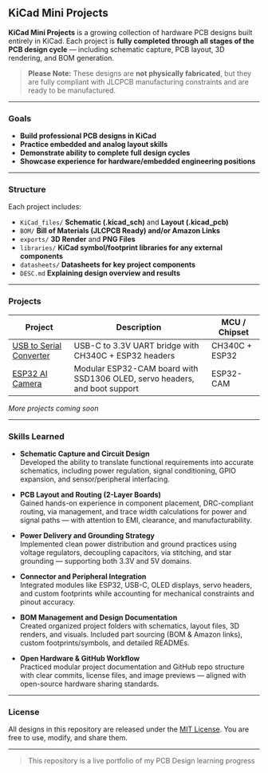 ## KiCad Mini Projects

**KiCad Mini Projects** is a growing collection of hardware PCB designs built entirely in KiCad. Each project is **fully completed through all stages of the PCB design cycle** — including schematic capture, PCB layout, 3D rendering, and BOM generation.

> **Please Note:** These designs are **not physically fabricated**, but they are fully compliant with JLCPCB manufacturing constraints and are ready to be manufactured.

---

### Goals

- **Build professional PCB designs in KiCad**
- **Practice embedded and analog layout skills**
- **Demonstrate ability to complete full design cycles**
- **Showcase experience for hardware/embedded engineering positions**

---

### Structure

Each project includes:
- `KiCad_files/` **Schematic (.kicad_sch)** and **Layout (.kicad_pcb)**
- `BOM/` **Bill of Materials (JLCPCB Ready) and/or Amazon Links**
- `exports/` **3D Render** and **PNG Files**
- `libraries/` **KiCad symbol/footprint libraries for any external components**
- `datasheets/` **Datasheets for key project components**
- `DESC.md` **Explaining design overview and results**

---

### Projects

| Project | Description | MCU / Chipset |
|---------|-------------|----------------|
| [USB to Serial Converter](./USB_to_Serial_Converter) | USB-C to 3.3V UART bridge with CH340C + ESP32 headers | CH340C + ESP32 |
| [ESP32 AI Camera](./ESP32_AI_CAM) | Modular ESP32-CAM board with SSD1306 OLED, servo headers, and boot support | ESP32-CAM |

*More projects coming soon*

---

### Skills Learned

- **Schematic Capture and Circuit Design**  
  Developed the ability to translate functional requirements into accurate schematics, including power regulation, signal conditioning, GPIO expansion, and sensor/peripheral interfacing.

- **PCB Layout and Routing (2-Layer Boards)**  
  Gained hands-on experience in component placement, DRC-compliant routing, via management, and trace width calculations for power and signal paths — with attention to EMI, clearance, and manufacturability.

- **Power Delivery and Grounding Strategy**  
  Implemented clean power distribution and ground practices using voltage regulators, decoupling capacitors, via stitching, and star grounding — supporting both 3.3V and 5V domains.

- **Connector and Peripheral Integration**  
  Integrated modules like ESP32, USB-C, OLED displays, servo headers, and custom footprints while accounting for mechanical constraints and pinout accuracy.

- **BOM Management and Design Documentation**  
  Created organized project folders with schematics, layout files, 3D renders, and visuals. Included part sourcing (BOM & Amazon links), custom footprints/symbols, and detailed READMEs.

- **Open Hardware & GitHub Workflow**  
  Practiced modular project documentation and GitHub repo structure with clear commits, license files, and image previews — aligned with open-source hardware sharing standards.

---

### License

All designs in this repository are released under the [MIT License](./LICENSE). You are free to use, modify, and share them.

---

> This repository is a live portfolio of my PCB Design learning progress
